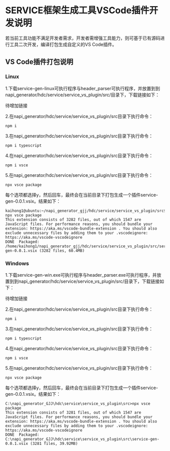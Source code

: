 # SERVICE框架生成工具VSCode插件开发说明

若当前工具功能不满足开发者需求，开发者需增强工具能力，则可基于已有源码进行工具二次开发，编译打包生成自定义的VS Code插件。

## VS Code插件打包说明

### Linux

1.下载service-gen-linux可执行程序与header_parser可执行程序，并放置到到napi_generator/hdc/service/service_vs_plugin/src/目录下，下载链接如下：

待增加链接

2.在napi_generator/hdc/service/service_vs_plugin/src目录下执行命令：

	npm i

3.在napi_generator/hdc/service/service_vs_plugin/src目录下执行命令：

	npm i typescript

4.在napi_generator/hdc/service/service_vs_plugin/src目录下执行命令：

	npm i vsce

5.在napi_generator/hdc/service/service_vs_plugin/src目录下执行命令：

	npx vsce package

  每个选项都选择y，然后回车，最终会在当前目录下打包生成一个插件service-gen-0.0.1.vsix。结果如下：

	kaihong1@ubuntu:~/napi_generator_gjj/hdc/service/service_vs_plugin/src$ npx vsce package
	This extension consists of 3282 files, out of which 1547 are JavaScript files. For performance reasons, you should bundle your extension: https://aka.ms/vscode-bundle-extension . You should also exclude unnecessary files by adding them to your .vscodeignore: https://aka.ms/vscode-vscodeignore
	DONE  Packaged: /home/kaihong1/napi_generator_gjj/hdc/service/service_vs_plugin/src/service-gen-0.0.1.vsix (3282 files, 60.4MB)

### Windows

1.下载service-gen-win.exe可执行程序与header_parser.exe可执行程序，并放置到到napi_generator/hdc/service/service_vs_plugin/src/目录下，下载链接如下：

待增加链接

2.在napi_generator/hdc/service/service_vs_plugin/src目录下执行命令：

	npm i

3.在napi_generator/hdc/service/service_vs_plugin/src目录下执行命令：

	npm i typescript

4.在napi_generator/hdc/service/service_vs_plugin/src目录下执行命令：

	npm i vsce

5.在napi_generator/hdc/service/service_vs_plugin/src目录下执行命令：

	npx vsce package

  每个选项都选择y，然后回车，最终会在当前目录下打包生成一个插件service-gen-0.0.1.vsix。结果如下：

	C:\napi_generator_GJJ\hdc\service\service_vs_plugin\src>npx vsce package
	This extension consists of 3281 files, out of which 1547 are JavaScript files. For performance reasons, you should bundle your extension: https://aka.ms/vscode-bundle-extension . You should also exclude unnecessary files by adding them to your .vscodeignore: https://aka.ms/vscode-vscodeignore
	DONE  Packaged: C:\napi_generator_GJJ\hdc\service\service_vs_plugin\src\service-gen-0.0.1.vsix (3281 files, 39.92MB)

